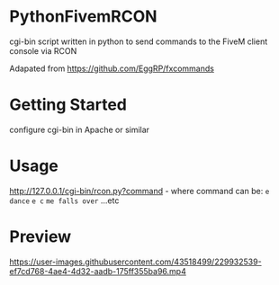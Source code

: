# PythonFivemRCON

cgi-bin script written in python to send commands to the FiveM client console via RCON

Adapated from https://github.com/EggRP/fxcommands

# Getting Started

configure cgi-bin in Apache or similar

# Usage

http://127.0.0.1/cgi-bin/rcon.py?command - where command can be:
`e dance`
`e c`
`me falls over` ...etc

# Preview
https://user-images.githubusercontent.com/43518499/229932539-ef7cd768-4ae4-4d32-aadb-175ff355ba96.mp4

